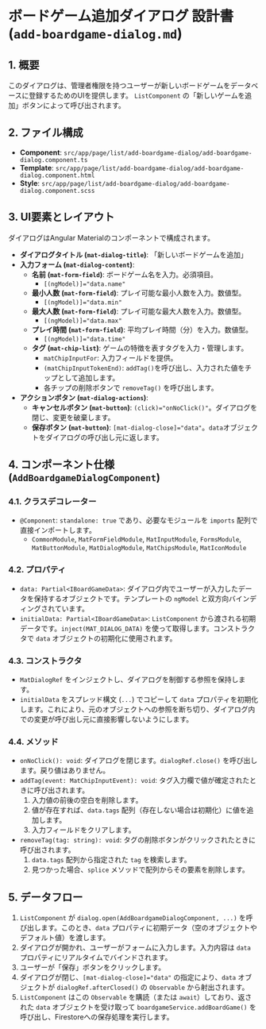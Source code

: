 
# ボードゲーム追加ダイアログ 設計書 (`add-boardgame-dialog.md`)

## 1. 概要

このダイアログは、管理者権限を持つユーザーが新しいボードゲームをデータベースに登録するためのUIを提供します。
`ListComponent` の「新しいゲームを追加」ボタンによって呼び出されます。

## 2. ファイル構成

-   **Component**: `src/app/page/list/add-boardgame-dialog/add-boardgame-dialog.component.ts`
-   **Template**: `src/app/page/list/add-boardgame-dialog/add-boardgame-dialog.component.html`
-   **Style**: `src/app/page/list/add-boardgame-dialog/add-boardgame-dialog.component.scss`

## 3. UI要素とレイアウト

ダイアログはAngular Materialのコンポーネントで構成されます。

-   **ダイアログタイトル (`mat-dialog-title`)**: 「新しいボードゲームを追加」
-   **入力フォーム (`mat-dialog-content`)**:
    -   **名前 (`mat-form-field`)**: ボードゲーム名を入力。必須項目。
        -   `[(ngModel)]="data.name"`
    -   **最小人数 (`mat-form-field`)**: プレイ可能な最小人数を入力。数値型。
        -   `[(ngModel)]="data.min"`
    -   **最大人数 (`mat-form-field`)**: プレイ可能な最大人数を入力。数値型。
        -   `[(ngModel)]="data.max"`
    -   **プレイ時間 (`mat-form-field`)**: 平均プレイ時間（分）を入力。数値型。
        -   `[(ngModel)]="data.time"`
    -   **タグ (`mat-chip-list`)**: ゲームの特徴を表すタグを入力・管理します。
        -   `matChipInputFor`: 入力フィールドを提供。
        -   `(matChipInputTokenEnd)`: `addTag()`を呼び出し、入力された値をチップとして追加します。
        -   各チップの削除ボタンで `removeTag()` を呼び出します。
-   **アクションボタン (`mat-dialog-actions`)**:
    -   **キャンセルボタン (`mat-button`)**: `(click)="onNoClick()"`。ダイアログを閉じ、変更を破棄します。
    -   **保存ボタン (`mat-button`)**: `[mat-dialog-close]="data"`。`data`オブジェクトをダイアログの呼び出し元に返します。

## 4. コンポーネント仕様 (`AddBoardgameDialogComponent`)

### 4.1. クラスデコレーター

-   `@Component`: `standalone: true` であり、必要なモジュールを `imports` 配列で直接インポートします。
    -   `CommonModule`, `MatFormFieldModule`, `MatInputModule`, `FormsModule`, `MatButtonModule`, `MatDialogModule`, `MatChipsModule`, `MatIconModule`

### 4.2. プロパティ

-   `data: Partial<IBoardGameData>`: ダイアログ内でユーザーが入力したデータを保持するオブジェクトです。テンプレートの `ngModel` と双方向バインディングされています。
-   `initialData: Partial<IBoardGameData>`: `ListComponent` から渡される初期データです。`inject(MAT_DIALOG_DATA)` を使って取得します。コンストラクタで `data` オブジェクトの初期化に使用されます。

### 4.3. コンストラクタ

-   `MatDialogRef` をインジェクトし、ダイアログを制御する参照を保持します。
-   `initialData` をスプレッド構文 (`...`) でコピーして `data` プロパティを初期化します。これにより、元のオブジェクトへの参照を断ち切り、ダイアログ内での変更が呼び出し元に直接影響しないようにします。

### 4.4. メソッド

-   `onNoClick(): void`: ダイアログを閉じます。`dialogRef.close()` を呼び出します。戻り値はありません。
-   `addTag(event: MatChipInputEvent): void`: タグ入力欄で値が確定されたときに呼び出されます。
    1.  入力値の前後の空白を削除します。
    2.  値が存在すれば、`data.tags` 配列（存在しない場合は初期化）に値を追加します。
    3.  入力フィールドをクリアします。
-   `removeTag(tag: string): void`: タグの削除ボタンがクリックされたときに呼び出されます。
    1.  `data.tags` 配列から指定された `tag` を検索します。
    2.  見つかった場合、`splice` メソッドで配列からその要素を削除します。

## 5. データフロー

1.  `ListComponent` が `dialog.open(AddBoardgameDialogComponent, ...)` を呼び出します。このとき、`data` プロパティに初期データ（空のオブジェクトやデフォルト値）を渡します。
2.  ダイアログが開かれ、ユーザーがフォームに入力します。入力内容は `data` プロパティにリアルタイムでバインドされます。
3.  ユーザーが「保存」ボタンをクリックします。
4.  ダイアログが閉じ、`[mat-dialog-close]="data"` の指定により、`data` オブジェクトが `dialogRef.afterClosed()` の `Observable` から射出されます。
5.  `ListComponent` はこの `Observable` を購読（または `await`）しており、返された `data` オブジェクトを受け取って `boardgameService.addBoardGame()` を呼び出し、Firestoreへの保存処理を実行します。

